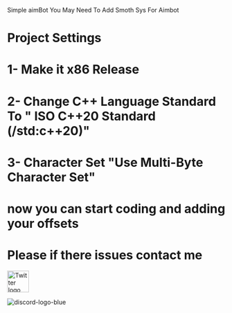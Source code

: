  Simple aimBot
 You May Need To Add Smoth Sys For Aimbot
# Project Settings 
# 1- Make it x86 Release
# 2- Change C++ Language Standard To " ISO C++20 Standard (/std:c++20)"
# 3- Character Set "Use Multi-Byte Character Set"
# now you can start coding and adding your offsets
# Please if there issues contact me 

<a href="https://twitter.com/xdenlz"><img src="https://user-images.githubusercontent.com/106308342/208211675-c2459c4d-0420-4d2c-8b21-31f39b9615ee.png" alt="Twitter logo" width="50"></a>

![discord-logo-blue](https://user-images.githubusercontent.com/106308342/208212582-99aa1a14-2549-416a-a640-6d5e71379269.png)
